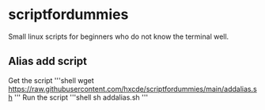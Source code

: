 # scriptfordummies
Small linux scripts for beginners who do not know the terminal well.

## Alias add script
Get the script
'''shell
wget https://raw.githubusercontent.com/hxcde/scriptfordummies/main/addalias.sh
'''
Run the script
'''shell
sh addalias.sh
'''
